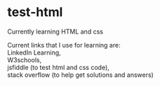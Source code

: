 # test-html 

Currently learning HTML and css

Current links that I use for learning are:\
LinkedIn Learning,\
W3schools,\
jsfiddle (to test html and css code),\
stack overflow (to help get solutions and answers)
